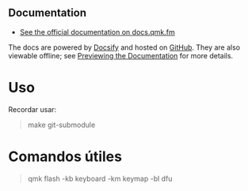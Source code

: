## Documentation

* [See the official documentation on docs.qmk.fm](https://docs.qmk.fm)

The docs are powered by [Docsify](https://docsify.js.org/) and hosted on [GitHub](/docs/). They are also viewable offline; see [Previewing the Documentation](https://docs.qmk.fm/#/contributing?id=previewing-the-documentation) for more details.

# Uso 
Recordar usar: 
> make git-submodule  

# Comandos útiles 
> qmk flash -kb keyboard -km keymap -bl dfu
